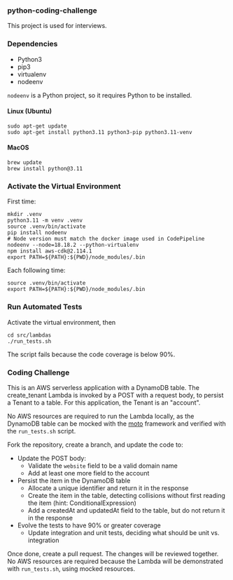 ### python-coding-challenge

This project is used for interviews.

### Dependencies

* Python3
* pip3
* virtualenv
* nodeenv

`nodeenv` is a Python project, so it requires Python to be installed.

#### Linux (Ubuntu)

```
sudo apt-get update
sudo apt-get install python3.11 python3-pip python3.11-venv
```

#### MacOS

```
brew update
brew install python@3.11
```

### Activate the Virtual Environment

First time:
```
mkdir .venv
python3.11 -m venv .venv
source .venv/bin/activate
pip install nodeenv
# Node version must match the docker image used in CodePipeline
nodeenv --node=18.18.2 --python-virtualenv
npm install aws-cdk@2.114.1
export PATH=${PATH}:${PWD}/node_modules/.bin
```

Each following time:
```
source .venv/bin/activate
export PATH=${PATH}:${PWD}/node_modules/.bin
```

### Run Automated Tests

Activate the virtual environment, then

```
cd src/lambdas
./run_tests.sh
```

The script fails because the code coverage is below 90%.

### Coding Challenge

This is an AWS serverless application with a DynamoDB table. The create_tenant Lambda is invoked by a POST with a request body, to persist a Tenant to a table. For this application, the Tenant is an "account".

No AWS resources are required to run the Lambda locally, as the DynamoDB table can be mocked with the [moto](https://github.com/getmoto/moto) framework and verified with the `run_tests.sh` script.

Fork the repository, create a branch, and update the code to:

- Update the POST body:
  - Validate the `website` field to be a valid domain name
  - Add at least one more field to the account
- Persist the item in the DynamoDB table
  - Allocate a unique identifier and return it in the response
  - Create the item in the table, detecting collisions without first reading the item (hint: ConditionalExpression)
  - Add a createdAt and updatedAt field to the table, but do not return it in the response
- Evolve the tests to have 90% or greater coverage
  - Update integration and unit tests, deciding what should be unit vs. integration

Once done, create a pull request. The changes will be reviewed together. No AWS resources are required because the Lambda will be demonstrated with `run_tests.sh`, using mocked resources.
